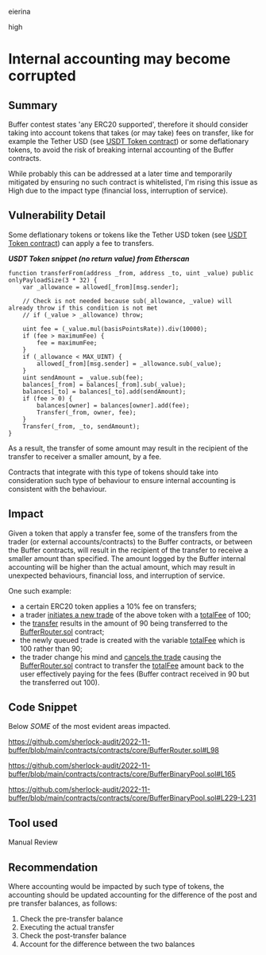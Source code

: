 eierina

high

# Internal accounting may become corrupted

## Summary

Buffer contest states 'any ERC20 supported', therefore it should consider taking into account tokens that takes (or may take) fees on transfer, like for example the Tether USD (see [USDT Token contract](https://etherscan.io/token/0xdac17f958d2ee523a2206206994597c13d831ec7#code#L1)) or some deflationary tokens, to avoid the risk of breaking internal accounting of the Buffer contracts.

While probably this can be addressed at a later time and temporarily mitigated by ensuring no such contract is whitelisted, I'm rising this issue as High due to the impact type (financial loss, interruption of service).

## Vulnerability Detail

Some deflationary tokens or tokens like the Tether USD token (see [USDT Token contract](https://etherscan.io/token/0xdac17f958d2ee523a2206206994597c13d831ec7#code#L1)) can apply a fee to transfers.

***USDT Token snippet (no return value) from Etherscan***
```solidity
function transferFrom(address _from, address _to, uint _value) public onlyPayloadSize(3 * 32) {
	var _allowance = allowed[_from][msg.sender];

	// Check is not needed because sub(_allowance, _value) will already throw if this condition is not met
	// if (_value > _allowance) throw;

	uint fee = (_value.mul(basisPointsRate)).div(10000);
	if (fee > maximumFee) {
		fee = maximumFee;
	}
	if (_allowance < MAX_UINT) {
		allowed[_from][msg.sender] = _allowance.sub(_value);
	}
	uint sendAmount = _value.sub(fee);
	balances[_from] = balances[_from].sub(_value);
	balances[_to] = balances[_to].add(sendAmount);
	if (fee > 0) {
		balances[owner] = balances[owner].add(fee);
		Transfer(_from, owner, fee);
	}
	Transfer(_from, _to, sendAmount);
}
```

As a result, the transfer of some amount may result in the recipient of the transfer to receiver a smaller amount, by a fee.

Contracts that integrate with this type of tokens should take into consideration such type of behaviour to ensure internal accounting is consistent with the behaviour.

## Impact

Given a token that apply a transfer fee, some of the transfers from the trader (or external accounts/contracts) to the Buffer contracts, or between the Buffer contracts, will result in the recipient of the transfer to receive a smaller amount than specified. The amount logged by the Buffer internal accounting will be higher than the actual amount, which may result in unexpected behaviours, financial loss, and interruption of service.

One such example:
- a certain ERC20 token applies a 10% fee on transfers;
- a trader [initiates a new trade](https://github.com/sherlock-audit/2022-11-buffer/blob/main/contracts/contracts/core/BufferRouter.sol#L62) of the above token with a [totalFee](https://github.com/sherlock-audit/2022-11-buffer/blob/main/contracts/contracts/core/BufferRouter.sol#L98) of 100;
- the [transfer](https://github.com/sherlock-audit/2022-11-buffer/blob/main/contracts/contracts/core/BufferRouter.sol#L86-L90) results in the amount of 90 being transferred to the [BufferRouter.sol](https://github.com/sherlock-audit/2022-11-buffer/blob/main/contracts/contracts/core/BufferRouter.sol) contract;
- the newly queued trade is created with the variable [totalFee](https://github.com/sherlock-audit/2022-11-buffer/blob/main/contracts/contracts/core/BufferRouter.sol#L98) which is 100 rather than 90;
- the trader change his mind and [cancels the trade](https://github.com/sherlock-audit/2022-11-buffer/blob/main/contracts/contracts/core/BufferRouter.sol#L121) causing the [BufferRouter.sol](https://github.com/sherlock-audit/2022-11-buffer/blob/main/contracts/contracts/core/BufferRouter.sol) contract to transfer the [totalFee](https://github.com/sherlock-audit/2022-11-buffer/blob/main/contracts/contracts/core/BufferRouter.sol#L98) amount back to the user effectively paying for the fees (Buffer contract received in 90 but the transferred out 100).

## Code Snippet

Below *SOME* of the most evident areas impacted.

https://github.com/sherlock-audit/2022-11-buffer/blob/main/contracts/contracts/core/BufferRouter.sol#L98

https://github.com/sherlock-audit/2022-11-buffer/blob/main/contracts/contracts/core/BufferBinaryPool.sol#L165

https://github.com/sherlock-audit/2022-11-buffer/blob/main/contracts/contracts/core/BufferBinaryPool.sol#L229-L231

## Tool used

Manual Review

## Recommendation
Where accounting would be impacted by such type of tokens, the accounting should be updated accounting for the difference of the post and pre transfer balances, as follows:

1. Check the pre-transfer balance
2. Executing the actual transfer
3. Check the post-transfer balance
4. Account for the difference between the two balances